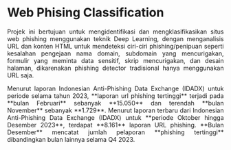# Web Phising Classification
<p align='justify'>Projek ini bertujuan untuk mengidentifikasi dan mengklasifikasikan situs web phishing menggunakan teknik Deep Learning, dengan menganalisis URL dan konten HTML untuk mendeteksi ciri-ciri phishing/penipuan seperti kesalahan pengejaan nama domain, subdomain yang mencurigakan, formulir yang meminta data sensitif, skrip mencurigakan, dan desain halaman, dikarenakan phishing detector tradisional hanya menggunakan URL saja.</p>

<p align='justify'>Menurut laporan Indonesian Anti-Phishing Data Exchange (IDADX) untuk periode selama tahun 2023, **laporan url phishing tertinggi** terjadi pada **bulan Februari** sebanyak **15.050** dan terendah **bulan November** sebanyak **1.729**. Menurut laporan terbaru dari Indonesian Anti-Phishing Data Exchange (IDADX) untuk **periode Oktober hingga Desember 2023**, terdapat **8.161** laporan URL phishing. **Bulan Desember** mencatat jumlah pelaporan **phishing tertinggi** dibandingkan bulan lainnya selama Q4 2023.</p>

